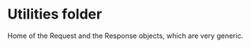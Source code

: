Utilities folder
================

Home of the Request and the Response objects, which are very generic.
